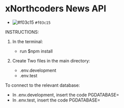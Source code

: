 # xNorthcoders News API

- ![#f03c15](https://placehold.co/15x15/f03c15/f03c15.png) `#f03c15`

INSTRUCTIONS:

1. In the terminal:

   - run $npm install

2. Create Two files in the main directory:
   - .env.development
   - .env.test

To connect to the relevant database:

- In .env.development, insert the code PGDATABASE=
- In .env.test, insert the code PGDATABASE=
